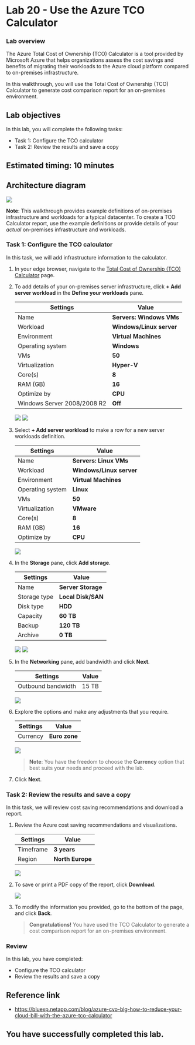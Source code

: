 # Lab 20 - Use the Azure TCO Calculator

### Lab overview

The Azure Total Cost of Ownership (TCO) Calculator is a tool provided by Microsoft Azure that helps organizations assess the cost savings and benefits of migrating their workloads to the Azure cloud platform compared to on-premises infrastructure.

In this walkthrough, you will use the Total Cost of Ownership (TCO) Calculator to generate cost comparison report for an on-premises environment.

## Lab objectives

In this lab, you will complete the following tasks:

+ Task 1: Configure the TCO calculator
+ Task 2: Review the results and save a copy

## Estimated timing: 10 minutes

## Architecture diagram

![](../images/az900lab20.png)

**Note**: This walkthrough provides example definitions of on-premises infrastructure and workloads for a typical datacenter. To create a TCO Calculator report, use the example definitions or provide details of your *actual* on-premises infrastructure and workloads.

### Task 1: Configure the TCO calculator

In this task, we will add infrastructure information to the calculator. 

1. In your edge browser, navigate to the [Total Cost of Ownership (TCO) Calculator](https://azure.microsoft.com/en-us/pricing/tco/calculator/) page.

1. To add details of your on-premises server infrastructure, click **+ Add server workload** in the **Define your workloads** pane.

    | Settings | Value |
    | -- | -- |
    | Name | **Servers: Windows VMs** |
    | Workload | **Windows/Linux server** |
    | Environment | **Virtual Machines** |
    | Operating system | **Windows** |  
    | VMs | **50** |
    | Virtualization | **Hyper-V** |
    | Core(s) | **8**|
    | RAM (GB) | **16** |
    | Optimize by | **CPU** |
    | Windows Server 2008/2008 R2 | **Off** |

    ![](../images/lab20-image1.png)
    ![](../images/lab20-image2.png)
   
1. Select **+ Add server workload** to make a row for a new server workloads definition. 

    | Settings | Value |
    | -- | -- |
    | Name | **Servers: Linux VMs** |
    | Workload | **Windows/Linux server** |
    | Environment | **Virtual Machines** |
    | Operating system | **Linux** |  
    | VMs | **50** |
    | Virtualization | **VMware** |
    | Core(s) | **8**|
    | RAM (GB) | **16** |
    | Optimize by | **CPU** |

    ![](../images/lab20-image3.png)
   
1. In the **Storage** pane, click **Add storage**.

    | Settings | Value |
    | -- | -- |
    | Name | **Server Storage** |
    | Storage type | **Local Disk/SAN** |
    | Disk type | **HDD** |
    | Capacity | **60 TB** |  
    | Backup | **120 TB** |
    | Archive | **0 TB** |

     ![](../images/lab20-image4.png)
      ![](../images/lab20-image5.png)

1. In the **Networking** pane, add bandwidth and click **Next**.

    | Settings | Value |
    | -- | -- |
    | Outbound bandwidth | 15 TB|

    ![](../images/lab20-image6.png)

1. Explore the options and make any adjustments that you require. 

    | Settings | Value |
    | -- | -- |
    | Currency | **Euro zone** |
    
    ![](../images/lab20-image7.png)

   >**Note**: You have the freedom to choose the **Currency** option that best suits your needs and proceed with the lab.

1. Click **Next**.

### Task 2: Review the results and save a copy

In this task, we will review cost saving recommendations and download a report. 

1. Review the Azure cost saving recommendations and visualizations.

    | Settings | Value |
    | -- | -- |
    | Timeframe| **3 years** |
    | Region | **North Europe** |

    ![](../images/lab20-image8.png)


1. To save or print a PDF copy of the report, click **Download**.

   ![](../images/lab20-image9.png)

1. To modify the information you provided, go to the bottom of the page, and click **Back**. 

    >**Congratulations!** You have used the TCO Calculator to generate a cost comparison report for an on-premises environment.

### Review
In this lab, you have completed:
- Configure the TCO calculator
- Review the results and save a copy

## Reference link

- https://bluexp.netapp.com/blog/azure-cvo-blg-how-to-reduce-your-cloud-bill-with-the-azure-tco-calculator

## You have successfully completed this lab.
